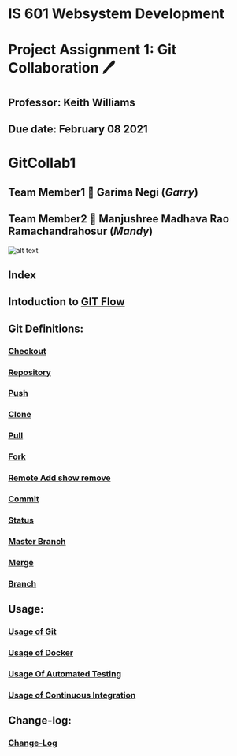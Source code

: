 # IS 601 Websystem Development #
# Project Assignment 1: Git Collaboration :pen:
## Professor: Keith Williams 
## Due date: February 08 2021
# GitCollab1
## Team Member1 :handshake: Garima Negi (*Garry*) 
## Team Member2 :handshake: Manjushree Madhava Rao Ramachandrahosur (*Mandy*)
![alt text](https://www.coderomeos.org/storage/uploads/images/posts/how-to-use-github-simple-github-tutorial-for-beginners-5d75f561e98d4.png)
## Index ##
## Intoduction to [GIT Flow](https://github.com/gn32/GitCollab1/blob/main/Documents/Git%20Flow.docx)

## Git Definitions:

### [Checkout](https://github.com/gn32/GitCollab1/blob/main/Documents/Checkout.docx)

### [Repository](https://github.com/gn32/GitCollab1/blob/main/Documents/Repository.docx)

### [Push](https://github.com/gn32/GitCollab1/blob/main/Documents/Push.docx)

### [Clone](https://github.com/gn32/GitCollab1/blob/main/Documents/Clone.docx)

### [Pull](https://github.com/gn32/GitCollab1/blob/main/Documents/Pull.docx)

### [Fork](https://github.com/gn32/GitCollab1/blob/main/Documents/Fork.docx)

### [Remote Add show remove](https://github.com/gn32/GitCollab1/blob/main/Documents/Remote%20Add%20show%20remove.docx)

### [Commit](https://github.com/gn32/GitCollab1/blob/main/Documents/Commit.docx)

### [Status](https://github.com/gn32/GitCollab1/blob/main/Documents/Status.docx)

### [Master Branch](https://github.com/gn32/GitCollab1/blob/main/Documents/Master%20Branch.docx)

### [Merge](https://github.com/gn32/GitCollab1/blob/main/Documents/Merge.docx)

### [Branch](https://github.com/gn32/GitCollab1/blob/main/Documents/Branch.docx)

## Usage:

### [Usage of Git](https://github.com/gn32/GitCollab1/blob/main/Documents/Usage%20of%20Git.docx)

### [Usage of Docker](https://github.com/gn32/GitCollab1/blob/main/Documents/Usage%20of%20Docker.docx)

### [Usage Of Automated Testing](https://github.com/gn32/GitCollab1/blob/main/Documents/Usage%20Of%20Automated%20Testing.docx)

### [Usage of Continuous Integration](https://github.com/gn32/GitCollab1/blob/main/Documents/Usage%20Of%20Continuous%20integration.docx)


## Change-log:
### [Change-Log](https://github.com/gn32/GitCollab1/blob/main/Change_Log.docx)
